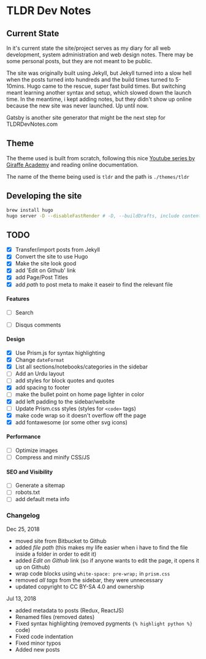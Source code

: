 # TLDR Dev Notes

## Current State
In it's current state the site/project serves as my diary for all web development, system administration and web design notes. There may be some personal posts, but they are not meant to be public.

The site was originally built using Jekyll, but Jekyll turned into a slow hell when the posts turned into hundreds and the build times turned to 5-10mins. Hugo came to the rescue, super fast build times. But switching meant learning another syntax and setup, which slowed down the launch time. In the meantime, i kept adding notes, but they didn't show up online because the new site was never launched. Up until now.

Gatsby is another site generator that might be the next step for TLDRDevNotes.com

## Theme
The theme used is built from scratch, following this nice [Youtube series by Giraffe Academy]() and reading online documentation. 

The name of the theme being used is `tldr` and the path is `./themes/tldr`


## Developing the site

```bash
brew install hugo
hugo server -D --disableFastRender # -D, --buildDrafts, include content marked as draft
```

TODO
---

- [x] Transfer/import posts from Jekyll
- [x] Convert the site to use Hugo
- [x] Make the site look good
- [x] add 'Edit on Github' link
- [x] add Page/Post Titles
- [x] add _path_ to post meta to make it easeir to find the relevant file

#### Features
- [ ] Search
- [ ] Disqus comments


#### Design
- [x] Use Prism.js for syntax highlighting
- [x] Change `dateFormat`
- [x] List all sections/notebooks/categories in the sidebar
- [ ] Add an Urdu layout
- [ ] add styles for block quotes and quotes
- [x] add spacing to footer
- [ ] make the bullet point on home page lighter in color
- [x] add left padding to the sidebar/website
- [ ] Update Prism.css styles (styles for `<code>` tags)
- [x] make code wrap so it doesn't overflow off the page
- [x] add fontawesome (or some other svg icons)

#### Performance
- [ ] Optimize images
- [ ] Compress and minify CSS/JS

#### SEO and Visibility
- [ ] Generate a sitemap
- [ ] robots.txt
- [ ] add default meta info

### Changelog

Dec 25, 2018
- moved site from Bitbucket to Github
- added _file path_ (this makes my life easier when i have to find the file inside a folder in order to edit it)
- added _Edit on Github_ link (so if anyone wants to edit the page, it opens it up on Github)
- wrap code blocks using `white-space: pre-wrap;` in `prism.css`
- removed _all tags_ from the sidebar, they were unnecessary
- updated copyright to CC BY-SA 4.0 and ownership

Jul 13, 2018
- added metadata to posts (Redux, ReactJS)
- Renamed files (removed dates)
- Fixed syntax highlighting (removed pygments `{% highlight python %}` code)
- Fixed code indentation
- Fixed minor typos
- Added new posts